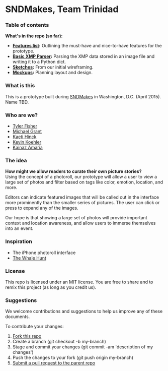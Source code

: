 # SNDMakes, Team Trinidad

### Table of contents

**What's in the repo (so far):**

-  **[Features list](https://github.com/TylerFisher/trinidad/blob/master/project%20planning/features.md):** Outlining the must-have and nice-to-have features for the prototype.
-  **[Basic XMP Parser](https://github.com/TylerFisher/trinidad/blob/master/images/parse_image.py):** Parsing the XMP data stored in an image file and writing it to a Python dict.
-  **[Sketches](https://github.com/TylerFisher/trinidad/tree/master/project%20planning/sketches):** From our initial wireframing.
-  **[Mockups](https://github.com/TylerFisher/trinidad/tree/master/project%20planning/mockups):** Planning layout and design.

### What is this

This is a prototype built during [SNDMakes](http://www.snd.org/author/sndmakes/) in Washington, D.C. (April 2015). Name TBD.

### Who are we?

- [Tyler Fisher](http://twitter.com/tylrfishr)
- [Michael Grant](http://twitter.com/mikegrantme)
- [Kaeti Hinck](http://twitter.com/kaeti)
- [Kevin Koehler](http://twitter.com/kev097)
- [Kainaz Amaria](http://twitter.com/kainazamaria)

### The idea

**How might we allow readers to curate their own picture stories?**  
Using the concept of a photoroll, our prototype will allow a user to view a large set of photos and filter based on tags like color, emotion, location, and more.

Editors can indicate featured images that will be called out in the interface more prominently than the smaller series of pictures. The user can click or press to expand any of the images.

Our hope is that showing a large set of photos will provide important context and location awareness, and allow users to immerse themselves into an event.

### Inspiration

- The iPhone photoroll interface
- [The Whale Hunt](http://thewhalehunt.org/)


### License

This repo is licensed under an MIT license. You are free to share and to remix this project (as long as you credit us).

### Suggestions

We welcome contributions and suggestions to help us improve any of these documents.

To contribute your changes:

1.  [Fork this repo](https://help.github.com/articles/fork-a-repo)
2.  Create a branch (git checkout -b my-branch)
3.  Stage and commit your changes (git commit -am 'description of my changes')
4.  Push the changes to your fork (git push origin my-branch)
5.  [Submit a pull request to the parent repo](https://help.github.com/articles/creating-a-pull-request)
